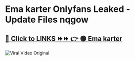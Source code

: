 
 # Ema karter Onlyfans Leaked - Update Files nqgow

## <h2><a href="https://clipsfans.com/Ema_karter&ref=git">🔗 Click to LINKS ⏩⏩ 👉 🟢 Ema karter </a></h2>

<a href="https://clipsfans.com/Ema_karter&ref=git" rel="nofollow" data-target="animated-image.originalLink"><img src="https://i.ibb.co.com/xMMVF88/686577567.gif" alt="Viral Video Original" style="max-width: 100%; display: inline-block;" data-target="animated-image.originalImage"></a>

